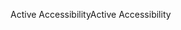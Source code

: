 <span data-ttu-id="dee72-101">Active Accessibility</span><span class="sxs-lookup"><span data-stu-id="dee72-101">Active Accessibility</span></span>